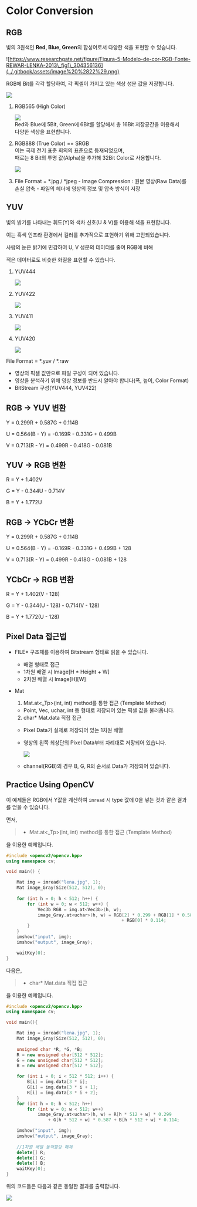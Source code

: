 # Color Conversion

## RGB

빛의 3원색인 **Red, Blue, Green**의 합성어로서 다양한 색을 표현할 수 있습니다.



![https://www.researchgate.net/figure/Figura-5-Modelo-de-cor-RGB-Fonte-REWAR-LENKA-2013\_fig1\_304356136](../.gitbook/assets/image%20%2822%29.png)

RGB에 Bit를 각각 할당하여, 각 픽셀이 가지고 있는 색상 성분 값을 저장합니다.

![](../.gitbook/assets/image%20%2827%29.png)

1. RGB565 \(High Color\)

   ![](../.gitbook/assets/image%20%2812%29.png)  
   Red와 Blue에 5Bit, Green에 6Bit를 할당해서 총 16Bit 저장공간을 이용해서  
   다양한 색상을 표현합니다.  

2. RGB888 \(True Color\) == SRGB  
   이는 국제 전기 표준 회의의 표준으로 등재되었으며,  
   때로는 8 Bit의 투명 값\(Alpha\)을 추가해 32Bit Color로 사용합니다.

   ![](../.gitbook/assets/image%20%285%29.png)

3. File Format = \*.jpg / \*jpeg - Image Compression : 원본 영상\(Raw Data\)를 손실 압축  - 파일의 헤더에 영상의 정보 및 압축 방식이 저장

## YUV

빛의 밝기를 나타내는 휘도\(Y\)와 색차 신호\(U & V\)를 이용해 색을 표현합니다.

이는 흑색 인프라 환경에서 컬러를 추가적으로 표현하기 위해 고안되었습니다.

사람의 눈은 밝기에 민감하여 U, V 성분의 데이터를 줄여 RGB에 비해 

적은 데이터로도 비슷한 화질을 표현할 수 있습니다.

1. YUV444

   ![](../.gitbook/assets/image%20%2816%29.png)

2. YUV422  


   ![](../.gitbook/assets/image%20%282%29.png)

3. YUV411  


   ![](../.gitbook/assets/image%20%2830%29.png)

4. YUV420  


   ![](../.gitbook/assets/image%20%2834%29.png)

File Format = \*.yuv / \*.raw

* 영상의 픽셀 값만으로 파일 구성이 되어 있습니다.
* 영상을 분석하기 위해 영상 정보를 반드시 알아야 합니다\(폭, 높이, Color Format\)
* BitStream 구성\(YUV444, YUV422\)

## RGB -&gt; YUV 변환

Y = 0.299R + 0.587G + 0.114B

U = 0.564\(B - Y\) = -0.169R - 0.331G + 0.499B

V = 0.713\(R - Y\) = 0.499R - 0.418G - 0.081B

## YUV -&gt; RGB 변환

R = Y + 1.402V

G = Y - 0.344U - 0.714V

B = Y + 1.772U

## RGB -&gt; YCbCr 변환

Y = 0.299R + 0.587G + 0.114B

U = 0.564\(B - Y\) = -0.169R - 0.331G + 0.499B + 128

V = 0.713\(R - Y\) = 0.499R - 0.418G - 0.081B + 128

## YCbCr -&gt; RGB 변환

R = Y + 1.402\(V - 128\)

G = Y - 0.344\(U - 128\) - 0.714\(V - 128\)

B = Y + 1.772\(U - 128\)

## Pixel Data 접근법

* FILE\* 구조체를 이용하여 Bitstream 형태로 읽을 수 있습니다.
  * 배열 형태로 접근
  * 1차원 배열 시 Image\[H \* Height + W\]
  * 2차원 배열 시 Image\[H\]\[W\]
* Mat  
  1. Mat.at&lt;\_Tp&gt;\(int, int\) method를 통한 접근 \(Template Method\)

  *  Point, Vec, uchar, int 등 형태로 저장되어 있는 픽셀 값을 불러옵니다. 

  2. char\* Mat.data 직접 접근

  * Pixel Data가 실제로 저장되어 있는 1차원 배열
  * 영상의 왼쪽 최상단의 Pixel Data부터 차례대로 저장되어 있습니다.  


    ![](../.gitbook/assets/image%20%287%29.png)

  * channel\(RGB\)의 경우 B, G, R의 순서로 Data가 저장되어 있습니다.

## Practice Using OpenCV

이 예제들은 RGB에서 Y값을 계산하여 `imread` 시 type 값에 0을 넣는 것과 같은 결과를 얻을 수 있습니다.

먼저, 

> * Mat.at&lt;\_Tp&gt;\(int, int\) method를 통한 접근 \(Template Method\)

을 이용한 예제입니다. 

```cpp
#include <opencv2/opencv.hpp>
using namespace cv;

void main() {

	Mat img = imread("lena.jpg", 1);
	Mat image_Gray(Size(512, 512), 0);
	
	for (int h = 0; h < 512; h++) {
		for (int w = 0; w < 512; w++) {
			Vec3b RGB = img.at<Vec3b>(h, w);
			image_Gray.at<uchar>(h, w) = RGB[2] * 0.299 + RGB[1] * 0.587 
											+ RGB[0] * 0.114;
		}
	}
	imshow("input", img);
	imshow("output", image_Gray);

	waitKey(0);
}
```

다음은, 

> * char\* Mat.data 직접 접근

을 이용한 예제입니다. 

```cpp
#include <opencv2/opencv.hpp>
using namespace cv;

void main(){

	Mat img = imread("lena.jpg", 1); 
	Mat image_Gray(Size(512, 512), 0);
	
	unsigned char *R, *G, *B;
	R = new unsigned char[512 * 512];
	G = new unsigned char[512 * 512];
	B = new unsigned char[512 * 512];

	for (int i = 0; i < 512 * 512; i++) {
		B[i] = img.data[3 * i];
		G[i] = img.data[3 * i + 1];
		R[i] = img.data[3 * i + 2];
	}
	for (int h = 0; h < 512; h++) 
		for (int w = 0; w < 512; w++) 
			image_Gray.at<uchar>(h, w) = R[h * 512 + w] * 0.299 
				+ G[h * 512 + w] * 0.587 + B[h * 512 + w] * 0.114;

	imshow("input", img);
	imshow("output", image_Gray);
	
	//1차원 배열 동적할당 해제
	delete[] R;
	delete[] G;
	delete[] B;
	waitKey(0);
}
```

위의 코드들은 다음과 같은 동일한 결과를 출력합니다.

![](../.gitbook/assets/image%20%283%29.png)



